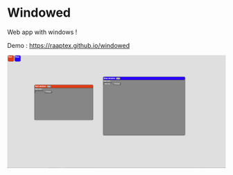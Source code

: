 # Windowed

Web app with windows !

Demo : https://raaptex.github.io/windowed

![Windowed Screen](https://github.com/Raaptex/images/blob/main/windowed_screen.png)
